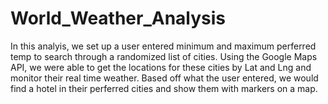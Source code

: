 # World_Weather_Analysis

In this analyis, we set up a user entered minimum and maximum perferred temp to search through a randomized list of cities. Using the Google Maps API, we were able to get the locations for these cities by Lat and Lng and monitor their real time weather. Based off what the user entered, we would find a hotel in their perferred cities and show them with markers on a map.
